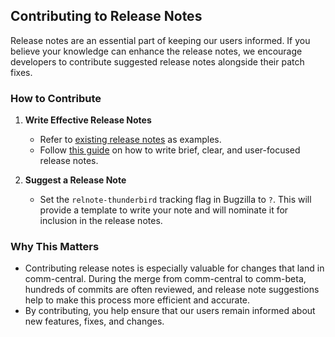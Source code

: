 ## Contributing to Release Notes

Release notes are an essential part of keeping our users informed. If you believe your knowledge can enhance the release notes, we encourage developers to contribute suggested release notes alongside their patch fixes.

### **How to Contribute**
1. **Write Effective Release Notes**
   - Refer to [existing release notes](https://www.thunderbird.net/en-US/thunderbird/releases/) as examples.
   - Follow [this guide](https://jfx2006.github.io/thunderbird-ci-docs/documentation/drivers/releasenotes/) on how to write brief, clear, and user-focused release notes.

2. **Suggest a Release Note**
   - Set the `relnote-thunderbird` tracking flag in Bugzilla to `?`. This will provide a template to write your note and will nominate it for inclusion in the release notes.

### **Why This Matters**
- Contributing release notes is especially valuable for changes that land in comm-central. During the merge from comm-central to comm-beta, hundreds of commits are often reviewed, and release note suggestions help to make this process more efficient and accurate.
- By contributing, you help ensure that our users remain informed about new features, fixes, and changes.
